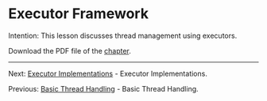 # Executor Framework

Intention: This lesson discusses thread management using executors.

Download the PDF file of the [chapter](chapter_29.pdf).

<hr>

Next: [Executor Implementations](chapter_30.md "Executor Implementations") - Executor Implementations.

Previous: [Basic Thread Handling](chapter_28.md "Basic Thread Handling") - Basic Thread Handling.